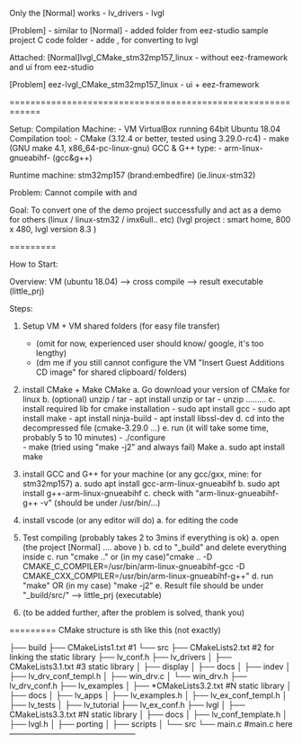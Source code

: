 Only the [Normal] works
	- lv_drivers
	- lvgl

[Problem]
	- similar to [Normal]
	- added <ui> folder from eez-studio sample project C code folder
	- adde <eez-framework>, for converting <ui> to lvgl


Attached:
[Normal]lvgl_CMake_stm32mp157_linux
		- without eez-framework and ui from eez-studio

[Problem] eez-lvgl_CMake_stm32mp157_linux
		- ui + eez-framework

============================================================


Setup:
 Compilation Machine: 
		- VM VirtualBox running 64bit Ubuntu 18.04
 Compilation tool:
		- CMake (3.12.4 or better, tested using 3.29.0-rc4)
		- make (GNU make 4.1, x86_64-pc-linux-gnu)
 GCC & G++ type: 
		- arm-linux-gnueabihf-  (gcc&g++)


 Runtime machine: stm32mp157 (brand:embedfire) (ie.linux-stm32)

Problem:
 Cannot compile with <ui> and <eez-framework> 

Goal:
	To convert one of the demo project successfully and act as a demo for others (linux / linux-stm32 / imx6ull.. etc) 
	(lvgl project : smart home, 800 x 480, lvgl version 8.3 )


=========

How to Start:

Overview:
	VM (ubuntu 18.04) --> cross compile --> result executable (little_prj)

Steps:
1. Setup VM + VM shared folders (for easy file transfer)
	- (omit for now, experienced user should know/ google, it's too lengthy)
	- (dm me if you still cannot configure the VM "Insert Guest Additions CD image" for shared clipboard/ folders)


2. install CMake + Make
	CMake
	a. Go download your version of CMake for linux
	b. (optional) unzip / tar 
		- apt install unzip or tar
		- unzip .........
	c. install required lib for cmake installation
		- sudo apt install gcc
		- sudo apt install make
		- apt install ninja-build
		- apt install libssl-dev
	d. cd into the decompressed file (cmake-3.29.0 ...)
	e. run (it will take some time, probably 5 to 10 minutes)
		- ./configure  
		- make (tried using "make -j2" and always fail)
	Make
	a. sudo apt install make
	

3. install GCC and G++ for your machine (or any gcc/gxx, mine: for stm32mp157)
	a. sudo apt install gcc-arm-linux-gnueabihf
	b. sudo apt install g++-arm-linux-gnueabihf
	c. check with "arm-linux-gnueabihf-g++ -v" (should be under /usr/bin/...)

4. install vscode (or any editor will do)
	a. for editing the code

5. Test compiling (probably takes 2 to 3mins if everything is ok)
	a. open (the project [Normal] .... above )
	b. cd to "_build" and delete everything inside 
	c. run "cmake .." or (in my case)"cmake .. -D CMAKE_C_COMPILER=/usr/bin/arm-linux-gnueabihf-gcc -D CMAKE_CXX_COMPILER=/usr/bin/arm-linux-gnueabihf-g++"
	d. run "make" OR (in my case) "make -j2"
	e. Result file should be under "_build/src/" --> little_prj (executable) 



6. (to be added further, after the problem is solved, thank you)

=========
CMake structure is sth like this (not exactly)

├── build
├── CMakeLists1.txt 				#1
└── src
    ├── CMakeLists2.txt				#2 for linking the static library
    ├── lv_conf.h
    ├── lv_drivers
    │   ├── CMakeLists3.1.txt			#3 static library
    │   ├── display
    │   ├── docs
    │   ├── indev
    │   ├── lv_drv_conf_templ.h
    │   ├── win_drv.c
    │   └── win_drv.h
    ├── lv_drv_conf.h
    ├── lv_examples
    │   ├── *CMakeLists3.2.txt			#N static library
    │   ├── docs
    │   ├── lv_apps
    │   ├── lv_examples.h
    │   ├── lv_ex_conf_templ.h
    │   ├── lv_tests
    │   ├── lv_tutorial
    ├── lv_ex_conf.h
    ├── lvgl
    │   ├── CMakeLists3.3.txt			#N static library
    │   ├── docs
    │   ├── lv_conf_template.h
    │   ├── lvgl.h
    │   ├── porting
    │   ├── scripts
    │   └── src
    └── main.c					#main.c here
————————————————
